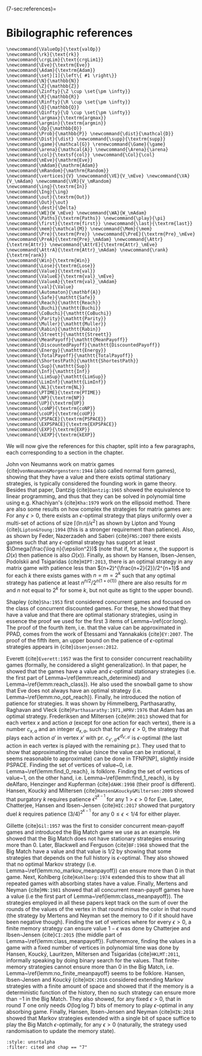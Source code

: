 (7-sec:references)=
# Bibilographic references

```{math}
\newcommand{\ValueOp}{\text{valOp}}
\newcommand{\rk}{\text{rk}}
\newcommand{\crgLim}{\text{crgLim1}}
\newcommand{\Eve}{\textrm{Eve}}
\newcommand{\Adam}{\textrm{Adam}}
\newcommand{\set}[1]{\left\{ #1 \right\}}
\newcommand{\N}{\mathbb{N}}
\newcommand{\Z}{\mathbb{Z}}
\newcommand{\Zinfty}{\Z \cup \set{\pm \infty}}
\newcommand{\R}{\mathbb{R}}
\newcommand{\Rinfty}{\R \cup \set{\pm \infty}}
\newcommand{\Q}{\mathbb{Q}}
\newcommand{\Qinfty}{\Q \cup \set{\pm \infty}}
\newcommand{\argmax}{\textrm{argmax}}
\newcommand{\argmin}{\textrm{argmin}}
\newcommand{\Op}{\mathbb{O}}
\newcommand{\Prob}{\mathbb{P}} \newcommand{\dist}{\mathcal{D}} \newcommand{\Dist}{\dist} \newcommand{\supp}{\textrm{supp}} 
\newcommand{\game}{\mathcal{G}} \renewcommand{\Game}{\game} \newcommand{\arena}{\mathcal{A}} \newcommand{\Arena}{\arena} 
\newcommand{\col}{\textsf{col}} \newcommand{\Col}{\col} 
\newcommand{\mEve}{\mathrm{Eve}}
\newcommand{\mAdam}{\mathrm{Adam}}
\newcommand{\mRandom}{\mathrm{Random}}
\newcommand{\vertices}{V} \newcommand{\VE}{V_\mEve} \newcommand{\VA}{V_\mAdam} \newcommand{\VR}{V_\mRandom} 
\newcommand{\ing}{\textrm{In}}
\newcommand{\Ing}{\ing}
\newcommand{\out}{\textrm{Out}}
\newcommand{\Out}{\out}
\newcommand{\dest}{\Delta} 
\newcommand{\WE}{W_\mEve} \newcommand{\WA}{W_\mAdam} 
\newcommand{\Paths}{\textrm{Paths}} \newcommand{\play}{\pi} \newcommand{\first}{\textrm{first}} \newcommand{\last}{\textrm{last}} 
\newcommand{\mem}{\mathcal{M}} \newcommand{\Mem}{\mem} 
\newcommand{\Pre}{\textrm{Pre}} \newcommand{\PreE}{\textrm{Pre}_\mEve} \newcommand{\PreA}{\textrm{Pre}_\mAdam} \newcommand{\Attr}{\textrm{Attr}} \newcommand{\AttrE}{\textrm{Attr}_\mEve} \newcommand{\AttrA}{\textrm{Attr}_\mAdam} \newcommand{\rank}{\textrm{rank}}
\newcommand{\Win}{\textrm{Win}} 
\newcommand{\Lose}{\textrm{Lose}} 
\newcommand{\Value}{\textrm{val}} 
\newcommand{\ValueE}{\textrm{val}_\mEve} 
\newcommand{\ValueA}{\textrm{val}_\mAdam}
\newcommand{\val}{\Value} 
\newcommand{\Automaton}{\mathbf{A}} 
\newcommand{\Safe}{\mathtt{Safe}}
\newcommand{\Reach}{\mathtt{Reach}} 
\newcommand{\Buchi}{\mathtt{Buchi}} 
\newcommand{\CoBuchi}{\mathtt{CoBuchi}} 
\newcommand{\Parity}{\mathtt{Parity}} 
\newcommand{\Muller}{\mathtt{Muller}} 
\newcommand{\Rabin}{\mathtt{Rabin}} 
\newcommand{\Streett}{\mathtt{Streett}} 
\newcommand{\MeanPayoff}{\mathtt{MeanPayoff}} 
\newcommand{\DiscountedPayoff}{\mathtt{DiscountedPayoff}}
\newcommand{\Energy}{\mathtt{Energy}}
\newcommand{\TotalPayoff}{\mathtt{TotalPayoff}}
\newcommand{\ShortestPath}{\mathtt{ShortestPath}}
\newcommand{\Sup}{\mathtt{Sup}}
\newcommand{\Inf}{\mathtt{Inf}}
\newcommand{\LimSup}{\mathtt{LimSup}}
\newcommand{\LimInf}{\mathtt{LimInf}}
\newcommand{\NL}{\textrm{NL}}
\newcommand{\PTIME}{\textrm{PTIME}}
\newcommand{\NP}{\textrm{NP}}
\newcommand{\UP}{\textrm{UP}}
\newcommand{\coNP}{\textrm{coNP}}
\newcommand{\coUP}{\textrm{coUP}}
\newcommand{\PSPACE}{\textrm{PSPACE}}
\newcommand{\EXPSPACE}{\textrm{EXPSPACE}}
\newcommand{\EXP}{\textrm{EXP}}
\newcommand{\kEXP}{\textrm{kEXP}}
```
We will now give the references for this chapter, split into a few paragraphs, each corresponding to a section in the chapter.

John von Neumanns work on matrix games {cite}`vonNeumann&Morgenstern:1944` (also called normal form games), showing that they have a value and there exists optimal stationary strategies, is typically considered the founding work in game theory. Besides that paper, Dantzig {cite}`Dantzig:1965` showed the equivalence to linear programming, and thus that they can be solved in polynomial time using e.g. Khachiyan's {cite}`Kha:1979` work on the ellipsoid method.
There are also some results on how complex the strategies for matrix games are: For any $\epsilon>0$, there exists an $\epsilon$-optimal strategy that plays uniformly over a multi-set of actions of size $\lceil (\ln n)/\epsilon^2\rceil$ as shown by Lipton and Young {cite}`Lipton&Young:1994` (this is a stronger requirement than patience).
Also, as shown by Feder, Nazerzadeh and Saberi {cite}`FNS:2007` there exists games such that any $\epsilon$-optimal strategy has support at least $\Omega(\frac{\log n}{\epsilon^2})$ (note that if, for some $x$, the support is $\Omega(x)$ then patience is also $\Omega(x)$).
Finally,  as shown by Hansen, Ibsen-Jensen, Podolskii and Tsigaridas {cite}`HIPT:2013`, there is an optimal strategy in any matrix game with patience less than $(n+2)^{\frac{n+2}{2}}/2^{n+1}$ and for each $k$ there exists games with $n=m=2^k$ such that any optimal strategy has patience at least $n^{n/2}/2^{n(1+o(1))}$ (there are also results for $m$ and $n$ not equal to $2^k$ for some $k$, but not quite as tight to the upper bound).

Shapley {cite}`Sha:1953` first considered concurrent games and focused on the class of concurrent discounted games. For these, he showed that they have a value and that there are optimal stationary strategies, using in essence the proof we used for the first 3 items of Lemma~\ref{cor:long}.
The proof of the fourth item, i.e. that the value can be approximated in PPAD, comes from the work of Etessami  and Yannakakis {cite}`EY:2007`. The proof of the fifth item, an upper bound on the patience of $\epsilon$-optimal strategies appears in {cite}`ibsenjensen:2012`.

Everett {cite}`Everett:1957` was the first to consider concurrent reachability games (formally, he considered a slight generalization).
In that paper, he showed that the games have a value and $\epsilon$-optimal stationary strategies (i.e. the first part of Lemma~\ref{lemm:reach_determined} and Lemma~\ref{lemm:reach_class}). He also used the snowball game to show that Eve does not always have an optimal strategy (i.e. Lemma~\ref{lemm:no_opt_reach}).
Finally, he introduced the notion of patience for strategies.
It was shown by Himmelberg, Parthasarathy, Raghavan and Vleck {cite}`Parthasarathy:1971,HPRV:1976` that Adam has an optimal strategy.
Frederiksen and Miltersen {cite}`FM:2013` showed that for each vertex $x$ and action $a$ (except for one action for each vertex), there is a number $c_{x,a}$ and an integer $d_{x,a}$, such that 
for any $\epsilon>0$, the strategy that plays each action $a'$ in vertex $x'$ with pr. $c_{x',a'} \epsilon^{d_{x',a'}}$ is $\epsilon$-optimal (the last action in each vertex is played with the remaining pr.).
They used that to show that approximating the value (since the value can be irrational, it seems reasonable to approximate) can be done in TFNP[NP], slightly inside PSPACE.
Finding the set of vertices of value~0, i.e. Lemma~\ref{lemm:find_0_reach}, is folklore.
Finding the set of vertices of value~1, on the other hand, i.e. Lemma~\ref{lemm:find_1_reach}, is by deAlfaro, Henzinger and Kupferman {cite}`dAHK:1998` (their proof is different).
Hansen, Kouck&yacute; and Miltersen {cite}`Hansen&Koucky&Miltersen:2009` showed that purgatory $k$ requires patience $\epsilon^{2^{k-1}}$ for any $1>\epsilon>0$ for Eve. 
Later, Chatterjee, Hansen and Ibsen-Jensen {cite}`HIC:2017` showed that purgatory duel $k$ requires patience $(3/4)^{2^{k-1}}$ for any $0\leq \epsilon<1/4$ for either player.

Gillette {cite}`Gil:1957` was the first to consider concurrent mean-payoff games and introduced the Big Match game we use as an example. He showed that the Big Match does not have stationary strategies ensuring more than $0$. 
Later, Blackwell and Ferguson {cite}`BF:1968` showed that the Big Match have a value and that value is $1/2$ by showing that some strategies that depends on the full history is $\epsilon$-optimal. They also showed that no optimal Markov strategy (i.e. Lemma~\ref{lemm:no_markov_meanpayoff}) can ensure more than $0$ in that game.
Next, Kohlberg {cite}`Kohlberg:1974` extended this to show that all repeated games with absorbing states have a value.
Finally, Mertens and Neyman {cite}`MN:1981` showed that all concurrent mean-payoff games have a value (i.e the first part of Lemma~\ref{lemm:class_meanpayoff}).
The strategies employed in all these papers kept track on the sum of over the rounds of the values of the vertex in that round minus the color in that round (the strategy by Mertens and Neyman set the memory to 0 if it should have been negative though).
Finding the set of vertices where for every $\epsilon>0$, a finite memory strategy can ensure value $1-\epsilon$ was done by Chatterjee and Ibsen-Jensen {cite}`CI:2015` (the middle part of Lemma~\ref{lemm:class_meanpayoff}).
Futheremore, finding the values in a game with a fixed number of vertices in polynomial time was done by Hansen, Kouck&yacute;, Lauritzen, Miltersen and Tsigaridas {cite}`HKLMT:2011`, informally speaking by doing binary search for the values.
That finite-memory strategies cannot ensure more than $0$ in the Big Match, i.e. Lemma~\ref{lemm:no_finite_meanpayoff} seems to be folklore.
Hansen, Ibsen-Jensen and Kouck&yacute; {cite}`HIK:2016` considered extending Markov strategies with a finite amount of space and showed that if the memory is a deterministic function of the history, then no such strategy can ensure more than $-1$ in the Big Match. They also showed, for any fixed $\epsilon>0$, that in round $T$ one only needs $O(\log \log T)$ bits of memory to play $\epsilon$-optimal in any absorbing game.
Finally, Hansen, Ibsen-Jensen and Neyman {cite}`HIN:2018` showed that Markov strategies extended with a single bit of space suffice to play the Big Match $\epsilon$-optimally, for any $\epsilon>0$ (naturally, the strategy used randomisation to update the memory state).

```{bibliography}
:style: unsrtalpha
:filter: cited and chap == "7"
```